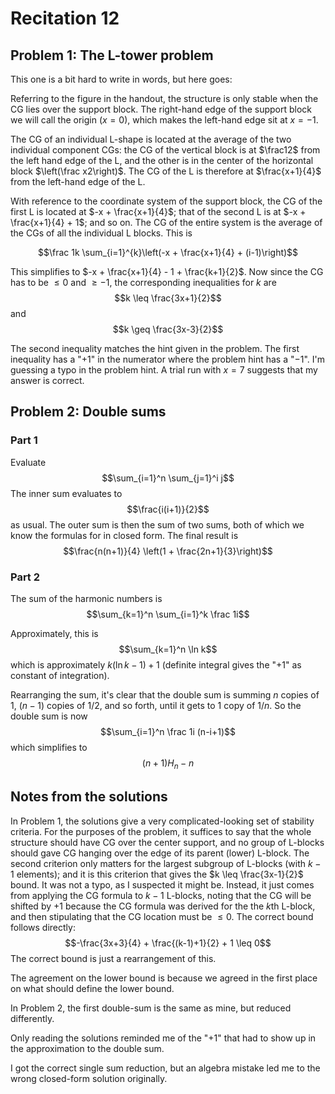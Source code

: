 # Recitation 12
## Problem 1: The L-tower problem
This one is a bit hard to write in words, but here goes:

Referring to the figure in the handout, the structure is only stable when the CG lies over the support block. The right-hand edge of the support block we will call the origin ($x=0$), which makes the left-hand edge sit at $x=-1$.

The CG of an individual L-shape is located at the average of the two individual component CGs: the CG of the vertical block is at $\frac12$ from the left hand edge of the L, and the other is in the center of the horizontal block $\left(\frac x2\right)$. The CG of the L is therefore at $\frac{x+1}{4}$ from the left-hand edge of the L.

With reference to the coordinate system of the support block, the CG of the first L is located at $-x + \frac{x+1}{4}$; that of the second L is at $-x + \frac{x+1}{4} + 1$; and so on. The CG of the entire system is the average of the CGs of all the individual L blocks. This is

$$\frac 1k \sum_{i=1}^{k}\left(-x + \frac{x+1}{4} + (i-1)\right)$$

This simplifies to $-x + \frac{x+1}{4} - 1 + \frac{k+1}{2}$. Now since the CG has to be $\leq 0$ and $\geq -1$, the corresponding inequalities for $k$ are
$$k \leq \frac{3x+1}{2}$$
and
$$k \geq \frac{3x-3}{2}$$

The second inequality matches the hint given in the problem. The first inequality has a "$+1$" in the numerator where the problem hint has a "$-1$". I'm guessing a typo in the problem hint. A trial run with $x=7$ suggests that my answer is correct.

## Problem 2: Double sums
### Part 1
Evaluate
$$\sum_{i=1}^n \sum_{j=1}^i j$$
The inner sum evaluates to
$$\frac{i(i+1)}{2}$$
as usual. The outer sum is then the sum of two sums, both of which we know the formulas for in closed form. The final result is
$$\frac{n(n+1)}{4} \left(1 + \frac{2n+1}{3}\right)$$

### Part 2
The sum of the harmonic numbers is
$$\sum_{k=1}^n \sum_{i=1}^k \frac 1i$$

Approximately, this is
$$\sum_{k=1}^n \ln k$$
which is approximately $k (\ln k - 1) + 1$ (definite integral gives the "$+1$" as constant of integration).

Rearranging the sum, it's clear that the double sum is summing $n$ copies of $1$, $(n-1)$ copies of $1/2$, and so forth, until it gets to $1$ copy of $1/n$. So the double sum is now
$$\sum_{i=1}^n \frac 1i (n-i+1)$$
which simplifies to
$$(n+1)H_n - n$$


## Notes from the solutions
In Problem 1, the solutions give a very complicated-looking set of stability criteria. For the purposes of the problem, it suffices to say that the whole structure should have CG over the center support, and no group of L-blocks should gave CG hanging over the edge of its parent (lower) L-block. The second criterion only matters for the largest subgroup of L-blocks (with $k-1$ elements); and it is this criterion that gives the $k \leq \frac{3x-1}{2}$ bound. It was not a typo, as I suspected it might be. Instead, it just comes from applying the CG formula to $k-1$ L-blocks, noting that the CG will be shifted by $+1$ because the CG formula was derived for the the $k$th L-block, and then stipulating that the CG location must be $\leq 0$. The correct bound follows directly:
$$-\frac{3x+3}{4} + \frac{(k-1)+1}{2} + 1 \leq 0$$
The correct bound is just a rearrangement of this.

The agreement on the lower bound is because we agreed in the first place on what should define the lower bound.

In Problem 2, the first double-sum is the same as mine, but reduced differently.

Only reading the solutions reminded me of the "$+1$" that had to show up in the approximation to the double sum.

I got the correct single sum reduction, but an algebra mistake led me to the wrong closed-form solution originally.
